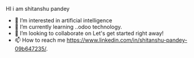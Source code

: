   HI i am shitanshu pandey
- 👀 I’m interested in  artificial intelligence 
- 🌱 I’m currently learning ..odoo technology.
- 💞️ I’m looking to collaborate on  Let's get started right away!
- 📫 How to reach me https://www.linkedin.com/in/shitanshu-pandey-09b647235/.

<!---
Shitanshu14/Shitanshu14 is a ✨ special ✨ repository because its `README.md` (this file) appears on your GitHub profile.
You can click the Preview link to take a look at your changes.
--->
